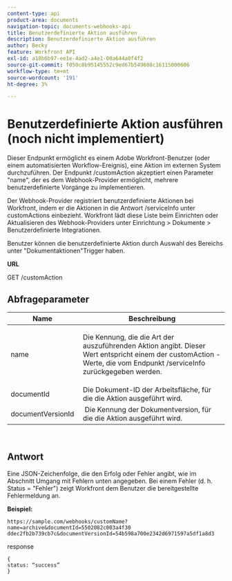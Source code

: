 ```yaml
---
content-type: api
product-area: documents
navigation-topic: documents-webhooks-api
title: Benutzerdefinierte Aktion ausführen
description: Benutzerdefinierte Aktion ausführen
author: Becky
feature: Workfront API
exl-id: a18b6b97-ee1e-4ad2-a4e1-00a644a0f4f2
source-git-commit: f050c8b95145552c9ed67b549608c16115000606
workflow-type: tm+mt
source-wordcount: '191'
ht-degree: 3%

---
```



# Benutzerdefinierte Aktion ausführen (noch nicht implementiert)

Dieser Endpunkt ermöglicht es einem Adobe Workfront-Benutzer (oder einem automatisierten Workflow-Ereignis), eine Aktion im externen System durchzuführen. Der Endpunkt /customAction akzeptiert einen Parameter &quot;name&quot;, der es dem Webhook-Provider ermöglicht, mehrere benutzerdefinierte Vorgänge zu implementieren.

Der Webhook-Provider registriert benutzerdefinierte Aktionen bei Workfront, indem er die Aktionen in die Antwort /serviceInfo unter customActions einbezieht. Workfront lädt diese Liste beim Einrichten oder Aktualisieren des Webhook-Providers unter Einrichtung > Dokumente > Benutzerdefinierte Integrationen.

Benutzer können die benutzerdefinierte Aktion durch Auswahl des Bereichs unter &quot;Dokumentaktionen&quot;Trigger haben.

**URL**

GET /customAction

## Abfrageparameter

<table style="table-layout:auto"> 
 <col> 
 <col> 
 <thead> 
  <tr> 
   <th>Name </th> 
   <th>Beschreibung</th> 
  </tr> 
 </thead> 
 <tbody> 
  <tr> 
   <td> <p>name</p> </td> 
   <td> <p>Die Kennung, die die Art der auszuführenden Aktion angibt. Dieser Wert entspricht einem der customAction -Werte, die vom Endpunkt /serviceInfo zurückgegeben werden.</p> </td> 
  </tr> 
  <tr> 
   <td>documentId </td> 
   <td>Die Dokument-ID der Arbeitsfläche, für die die Aktion ausgeführt wird.</td> 
  </tr> 
  <tr> 
   <td>documentVersionId </td> 
   <td> Die Kennung der Dokumentversion, für die die Aktion ausgeführt wird.</td> 
  </tr> 
 </tbody> 
</table>

 

## Antwort

Eine JSON-Zeichenfolge, die den Erfolg oder Fehler angibt, wie im Abschnitt Umgang mit Fehlern unten angegeben. Bei einem Fehler (d. h. Status = &quot;Fehler&quot;) zeigt Workfront dem Benutzer die bereitgestellte Fehlermeldung an.

**Beispiel:**

```
https://sample.com/webhooks/customName?name=archive&documentId=5502082c003a4f30 ddec2fb2b739cb7c&documentVersionId=54b598a700e2342d6971597a5df1a8d3
```

response

```
{
status: “success”
}
```
